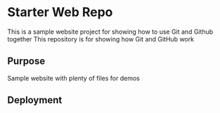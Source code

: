 # Starter Web Repo
This is a sample website project for showing how to use Git and Github together
This repository is for showing how Git and GitHub work

## Purpose


Sample website with plenty of files for demos

## Deployment